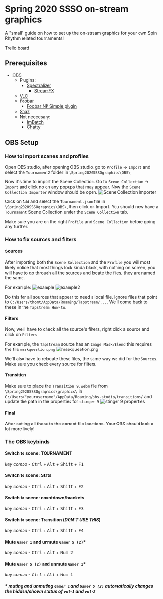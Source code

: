 # Spring 2020 SSSO on-stream graphics

A "small" guide on how to set up the on-stream graphics for your own Spin Rhythm related tournaments!

[Trello board](https://trello.com/b/8i1AGQMJ/spring-2020-sso-on-stream-graphics/)

## Prerequisites

- [OBS](https://obsproject.com)
  - Plugins:
    - [Spectralizer](https://obsproject.com/forum/resources/spectralizer.861/)
      - [StreamFX](https://obsproject.com/forum/resources/streamfx-for-obs-studio.578/)
  - [VLC](https://www.videolan.org/vlc/index.html/)
  - [Foobar](https://www.foobar2000.org/)
    - [Foobar NP Simple plugin](https://skipyrich.com/w/index.php/Foobar2000:Now_Playing_Simple/)
  - [Snaz](https://github.com/JimmyAppelt/Snaz/wiki/)
  - Not neccesary:
    - [ImBatch](http://www.highmotionsoftware.com/products/imbatch/)
    - [Chatty](https://chatty.github.io/)

## OBS Setup

### How to import scenes and profiles

  Open OBS studio, after opening OBS studio, go to `Profile` -> `Import` and select the `Tournament2` folder in `\Spring2020SSSOgraphics\OBS\`
  
  Now it's time to import the Scene Collection. Go to `Scene Collection` -> `Import` and click no on any popups that may appear. Now the `Scene Collection Importer` window should be open.
  ![Scene Collection Importer](https://puu.sh/FP5ax/e38e5c8d46.png)
  
  Click on `Add` and select the `Tournament.json` file in `\Spring2020SSSOgraphics\OBS\`, then click on Import. 
  You should now have a `Tournament` Scene Collection under the `Scene Collection` tab.

  Make sure you are on the right `Profile` and `Scene Collection` before going any further.

### How to fix sources and filters

#### Sources

  After importing both the `Scene Collection` and the `Profile` you will most likely notice that most things look kinda black, with nothing on screen, you will have to go through all the sources and locate the files, they are named the same.

  For example: ![example](https://puu.sh/FP6k2/7784697ed2.png)
  ![example2](https://puu.sh/FP6mj/43360451b3.png)

  Do this for all sources that appear to need a local file. Ignore files that point to `C:/Users/thomt/AppData/Roaming/Tapstream/...`. We'll come back to these in the `Tapstream How-to`.

#### Filters

  Now, we'll have to check all the source's filters, right click a source and click on `Filters`

  For example, the `Tapstream` source has an `Image Mask/Blend` this requires the file `maskquestion.png` ![maskquestion.png](https://puu.sh/FP6AY/cb942adaf1.png)

  We'll also have to relocate these files, the same way we did for the `Sources`. Make sure you check every source for filters.

#### Transition

  Make sure to place the `Transition 9.webm` file from `\Spring2020SSSOgraphics\graphics\` in `C:/Users/"yourusername"/AppData/Roaming/obs-studio/transitions/` and update the path in the properties for `stinger 9`
  ![stinger 9 properties](https://puu.sh/FP8R2/e3ec12c836.png)

#### Final

  After setting all these to the correct file locations. Your OBS should look a lot more lively!

### The OBS keybinds

#### Switch to scene: TOURNAMENT

*key combo* - <kbd>Ctrl</kbd> + <kbd>Alt</kbd> + <kbd>Shift</kbd> + <kbd>F1</kbd>

#### Switch to scene: Stats

*key combo* - <kbd>Ctrl</kbd> + <kbd>Alt</kbd> + <kbd>Shift</kbd> + <kbd>F2</kbd>

#### Switch to scene: countdown/brackets

*key combo* - <kbd>Ctrl</kbd> + <kbd>Alt</kbd> + <kbd>Shift</kbd> + <kbd>F3</kbd>

#### Switch to scene: Transition (***DON'T USE THIS***)

*key combo* - <kbd>Ctrl</kbd> + <kbd>Alt</kbd> + <kbd>Shift</kbd> + <kbd>F4</kbd>

#### Mute `Gamer 1` and unmute `Gamer 5 (2)`*

*key combo* - <kbd>Ctrl</kbd> + <kbd>Alt</kbd> + <kbd>Num 2</kbd>

#### Mute `Gamer 5 (2)` and unmute `Gamer 1`*

*key combo* - <kbd>Ctrl</kbd> + <kbd>Alt</kbd> + <kbd>Num 1</kbd>

##### * muting and unmuting `Gamer 1` and `Gamer 5 (2)` automatically changes the hidden/shown status of `vol-1` and `vol-2`

